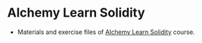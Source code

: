 # Alchemy Learn Solidity

- Materials and exercise files of [Alchemy Learn Solidity](https://www.alchemy.com/university/courses/solidity) course.